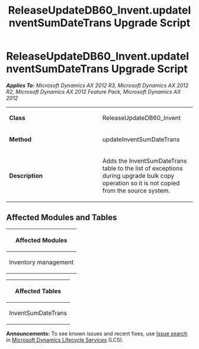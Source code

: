 ﻿---
title: ReleaseUpdateDB60_Invent.updateInventSumDateTrans Upgrade Script
TOCTitle: ReleaseUpdateDB60_Invent.updateInventSumDateTrans Upgrade Script
ms:assetid: f621845e-ca96-f6b1-7a30-8ab456c4e2aa
ms:mtpsurl: https://msdn.microsoft.com/en-us/library/JJ737557(v=AX.60)
ms:contentKeyID: 49712250
ms.date: 05/18/2015
mtps_version: v=AX.60
---

# ReleaseUpdateDB60\_Invent.updateInventSumDateTrans Upgrade Script 


_**Applies To:** Microsoft Dynamics AX 2012 R3, Microsoft Dynamics AX 2012 R2, Microsoft Dynamics AX 2012 Feature Pack, Microsoft Dynamics AX 2012_

<table>
<colgroup>
<col style="width: 50%" />
<col style="width: 50%" />
</colgroup>
<tbody>
<tr class="odd">
<td><p><strong>Class</strong></p></td>
<td><p>ReleaseUpdateDB60_Invent</p></td>
</tr>
<tr class="even">
<td><p><strong>Method</strong></p></td>
<td><p>updateInventSumDateTrans</p></td>
</tr>
<tr class="odd">
<td><p><strong>Description</strong></p></td>
<td><p>Adds the InventSumDateTrans table to the list of exceptions during upgrade bulk copy operation so it is not copied from the source system.</p></td>
</tr>
</tbody>
</table>


## Affected Modules and Tables

<table>
<colgroup>
<col style="width: 100%" />
</colgroup>
<thead>
<tr class="header">
<th><p>Affected Modules</p></th>
</tr>
</thead>
<tbody>
<tr class="odd">
<td><p>Inventory management</p></td>
</tr>
</tbody>
</table>


<table>
<colgroup>
<col style="width: 100%" />
</colgroup>
<thead>
<tr class="header">
<th><p>Affected Tables</p></th>
</tr>
</thead>
<tbody>
<tr class="odd">
<td><p>InventSumDateTrans</p></td>
</tr>
</tbody>
</table>

  
**Announcements:** To see known issues and recent fixes, use [Issue search](http://go.microsoft.com/fwlink/?linkid=389258) in [Microsoft Dynamics Lifecycle Services](http://go.microsoft.com/fwlink/?linkid=306505) (LCS).

